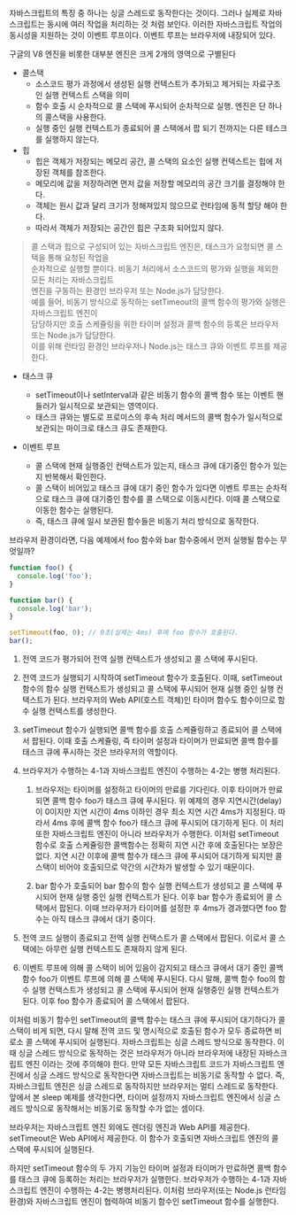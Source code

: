 자바스크립트의 특징 중 하나는 싱글 스레드로 동작한다는 것이다.
그러나 실제로 자바스크립트는 동시에 여러 작업을 처리하는 것 처럼 보인다.
이러한 자바스크립트 작업의 동시성을 지원하는 것이 이벤트 루프이다. 이벤트 루프는 브라우저에 내장되어 있다.

구글의 V8 엔진을 비롯한 대부분 엔진은 크게 2개의 영역으로 구별된다

* 콜스택
    - 소스코드 평가 과정에서 생성된 실행 컨텍스트가 추가되고 제거되는 자료구조인 실행 컨텍스트 스택을 의미
    - 함수 호출 시 순차적으로 콜 스택에 푸시되어 순차적으로 실행. 엔진은 단 하나의 콜스택을 사용한다.
    - 실행 중인 실행 컨텍스트가 종료되어 콜 스택에서 팝 되기 전까지는 다른 테스크를 실행하지 않는다.
* 힙
    - 힙은 객체가 저장되는 메모리 공간, 콜 스택의 요소인 실행 컨텍스트는 힙에 저장된 객체를 참조한다.
    - 메모리에 값을 저장하려면 먼저 값을 저장할 메모리의 공간 크기를 결정해야 한다. 
    - 객체는 원시 값과 달리 크기가 정해져있지 않으므로 런타임에 동적 할당 해야 한다.
    - 따라서 객체가 저장되는 공간인 힙은 구조화 되어있지 않다.
    
> 콜 스택과 힙으로 구성되어 있는 자바스크립트 엔진은, 태스크가 요청되면 콜 스택을 통해 요청된 작업을    
> 순차적으로 실행할 뿐이다. 비동기 처리에서 소스코드의 평가와 실행을 제외한 모든 처리는 자바스크립트   
> 엔진을 구동하는 환경인 브라우저 또는 Node.js가 담당한다.   
> 예를 들어, 비동기 방식으로 동작하는 setTimeout의 콜백 함수의 평가와 실행은 자바스크립트 엔진이    
> 담당하지만 호출 스케쥴링을 위한 타이머 설정과 콜백 함수의 등록은 브라우저 또는 Node.js가 담당한다.   
> 이를 위해 런타임 환경인 브라우저나 Node.js는 태스크 큐와 이벤트 루프를 제공한다.

* 태스크 큐 
    - setTimeout이나 setInterval과 같은 비동기 함수의 콜백 함수 또는 이벤트 핸들러가 일시적으로 보관되는 영역이다.
    - 태스크 큐와는 별도로 프로미스의 후속 처리 메서드의 콜백 함수가 일시적으로 보관되는 마이크로 태스크 큐도 존재한다.
    
* 이벤트 루프
    - 콜 스택에 현재 실행중인 컨택스트가 있는지, 태스크 큐에 대기중인 함수가 있는지 반복해서 확인한다.
    - 콜 스택이 비어있고 태스크 큐에 대기 중인 함수가 있다면 이벤트 루프는 순차적으로 태스크 큐에
    대기중인 함수를 콜 스택으로 이동시킨다. 이때 콜 스택으로 이동한 함수는 실행된다.
    - 즉, 태스크 큐에 일시 보관된 함수들은 비동기 처리 방식으로 동작한다.

브라우저 환경이라면, 다음 예제에서 foo 함수와 bar 함수중에서 먼저 실행될 함수는 무엇일까?    
```javascript
function foo() {
  console.log('foo');
}

function bar() {
  console.log('bar');
}

setTimeout(foo, 0); // 0초(실제는 4ms) 후에 foo 함수가 호출된다.
bar();
```

1. 전역 코드가 평가되어 전역 실행 컨텍스트가 생성되고 콜 스택에 푸시된다.   
   
2. 전역 코드가 실행되기 시작하여 setTimeout 함수가 호출된다. 이때, setTimeout 함수의 함수 실행 컨택스트가 생성되고
콜 스택에 푸시되어 현재 실행 중인 실행 컨택스트가 된다. 브라우저의 Web API(호스트 객체)인 타이머 함수도 함수이므로 
함수 실행 컨택스트를 생성한다.   
   
3. setTimeout 함수가 실행되면 콜백 함수를 호출 스케쥴링하고 종료되어 콜 스택에서 팝된다. 이때 호출 스케쥴링,
즉 타이머 설정과 타이머가 만료되면 콜백 함수를 태스크 큐에 푸시하는 것은 브라우저의 역할이다.   
   
4. 브라우저가 수행하는 4-1과 자바스크립트 엔진이 수행하는 4-2는 병행 처리된다.
    1. 브라우저는 타이머를 설정하고 타이머의 만료를 기다린다. 이후 타이머가 만료되면 콜백 함수 foo가 태스크 큐에 푸시된다.
    위 예제의 경우 지연시간(delay)이 0이지만 지연 시간이 4ms 이하인 경우 최소 지연 시간 4ms가 지정된다.
    따라서 4ms 후에 콜백 함수 foo가 태스크 큐에 푸시되어 대기하게 된다. 이 처리 또한 자바스크립트 엔진이 아니라 브라우저가 수행한다.
    이처럼 setTimeout 함수로 호출 스케쥴링한 콜백함수는 정확히 지연 시간 후에 호출된다는 보장은 없다.
    지연 시간 이후에 콜백 함수가 태스크 큐에 푸시되어 대기하게 되지만 콜 스택이 비어야 호출되므로 약간의 시간차가 발생할 수 있기 때문이다.
       
    2. bar 함수가 호출되어 bar 함수의 함수 실행 컨텍스트가 생성되고 콜 스택에 푸시되어 현재 실행 중인 실행 컨택스트가 된다.
    이후 bar 함수가 종료되어 콜 스택에서 팝된다. 이때 브라우저가 타이머를 설정한 후 4ms가 경과했다면 foo 함수는 아직 태스크 큐에서 대기 중이다.

5. 전역 코드 실행이 종료되고 전역 실행 컨택스트가 콜 스택에서 팝된다. 이로서 콜 스택에는 아무런 실행 컨텍스트도 존재하지 않게 된다.
   
6. 이벤트 루프에 의해 콜 스택이 비어 있음이 감지되고 태스크 큐에서 대기 중인 콜백 함수 foo가 이벤트 루프에 의해 콜 스택에 푸시된다.
다시 말해, 콜백 함수 foo의 함수 실행 컨택스트가 생성되고 콜 스택에 푸시되어 현재 실행중인 실행 컨텍스트가 된다. 
이후 foo 함수가 종료되어 콜 스택에서 팝된다.   


이처럼 비동기 함수인 setTimeout의 콜백 함수는 태스크 큐에 푸시되어 대기하다가 콜 스택이 비게 되면, 다시 말해 전역 코드 및 명시적으로
호출된 함수가 모두 종료하면 비로소 콜 스택에 푸시되어 실행된다.
자바스크립트는 싱글 스레드 방식으로 동작한다. 이때 싱글 스레드 방식으로 동작하는 것은 브라우저가 아니라 브라우저에 내장된 자바스크립트 엔진
이라는 것에 주의해야 한다. 만약 모든 자바스크립트 코드가 자바스크립트 엔진에서 싱글 스레드 방식으로 동작한다면 자바스크립트는 비동기로 동작할 수 
없다. 즉, 자바스크립트 엔진은 싱글 스레드로 동작하지만 브라우저는 멀티 스레드로 동작한다.   
앞에서 본 sleep 예제를 생각한다면, 타이머 설정까지 자바스크립트 엔진에서 싱글 스레드 방식으로 동작해서는 비동기로 동작할 수가 없는 셈이다.

브라우저는 자바스크립트 엔진 외에도 렌더링 엔진과 Web API를 제공한다. setTimeout은 Web API에서 제공한다. 이 함수가 호출되면
자바스크립트 엔진의 콜 스택에 푸시되어 실행된다.

하지만 setTimeout 함수의 두 가지 기능인 타이머 설정과 타이머가 만료하면 콜백 함수를 태스크 큐에 등록하는 처리는 브라우저가 실행한다.
브라우저가 수행하는 4-1과 자바스크립트 엔진이 수행하는 4-2는 병행처리된다. 이처럼 브라우저(또는 Node.js 런타임환경)와 자바스크립트 엔진이
협력하여 비동기 함수인 setTimeout 함수를 실행한다.
